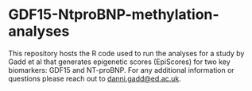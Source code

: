 # GDF15-NtproBNP-methylation-analyses

This repository hosts the R code used to run the analyses for a study by Gadd et al that generates epigenetic scores (EpiScores) for two key biomarkers: GDF15 and NT-proBNP. For any additional information or questions please reach out to danni.gadd@ed.ac.uk.
